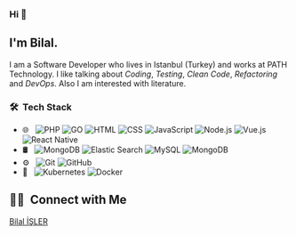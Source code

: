 ### Hi 👋
## I'm Bilal.

I am a Software Developer who lives in Istanbul (Turkey) and works at PATH Technology.
I like talking about *Coding*, *Testing*, *Clean Code*, *Refactoring* and *DevOps*.
Also I am interested with literature.


### 🛠 &nbsp;Tech Stack

- 🌐 &nbsp;
  ![PHP](https://img.shields.io/badge/-PHP-eeeeee?style=flat&logo=PHP)
  ![GO](https://img.shields.io/badge/-GO-eeeeee?style=flat&logo=GO)
  ![HTML](https://img.shields.io/badge/-HTML-eeeeee?style=flat&logo=HTML5)
  ![CSS](https://img.shields.io/badge/-CSS-eeeeee?style=flat&logo=CSS3&logoColor=1572B6)
  ![JavaScript](https://img.shields.io/badge/-JavaScript-eeeeee?style=flat&logo=javascript)
  ![Node.js](https://img.shields.io/badge/-Node.js-eeeeee?style=flat&logo=node.js)
  ![Vue.js](https://img.shields.io/badge/-Vue.js-eeeeee?style=flat&logo=vue.js)
  ![React Native](https://img.shields.io/badge/-ReactNative-eeeeee?style=flat&logo=react)
- 🛢 &nbsp;
  ![MongoDB](https://img.shields.io/badge/-MongoDB-ffffff?style=flat&logo=mongodb)
  ![Elastic Search](https://img.shields.io/badge/-elastic-ffffff?style=flat&logo=elasticsearch&logoColor=yellow)
  ![MySQL](https://img.shields.io/badge/-MySQL-ffffff?style=flat&logo=mysql)
  ![MongoDB](https://img.shields.io/badge/-MongoDB-ffffff?style=flat&logo=mongodb)  
- ⚙️ &nbsp;
  ![Git](https://img.shields.io/badge/-Git-ffffff?style=flat&logo=git)
  ![GitHub](https://img.shields.io/badge/-GitHub-ffffff?style=flat&logo=github&logoColor=000000)
- 🔧 &nbsp;
  ![Kubernetes](https://img.shields.io/badge/-Kubernetes-ffffff?style=flat&logo=kubernetes&logoColor=007ACC)
  ![Docker](https://img.shields.io/badge/-Docker-ffffff?style=flat&logo=docker&logoColor=007ACC)
  
  
  
##  🤝🏻 &nbsp;Connect with Me


<a href="https://www.linkedin.com/in/bilalisler">Bilal İŞLER</a> 
<!--
**cdthomp1/cdthomp1** is a ✨ _special_ ✨ repository because its `README.md` (this file) appears on your GitHub profile.

  
  

<!--
**shark03/shark03** is a ✨ _special_ ✨ repository because its `README.md` (this file) appears on your GitHub profile.

Here are some ideas to get you started:

- 🔭 I’m currently working on ...
- 🌱 I’m currently learning ...
- 👯 I’m looking to collaborate on ...
- 🤔 I’m looking for help with ...
- 💬 Ask me about ...
- 📫 How to reach me: ...
- 😄 Pronouns: ...
- ⚡ Fun fact: ...
-->
